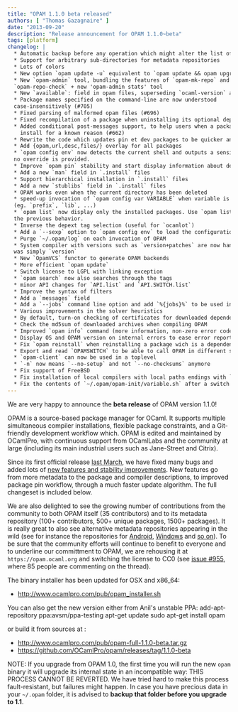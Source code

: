 ```yaml
---
title: "OPAM 1.1.0 beta released"
authors: [ "Thomas Gazagnaire" ]
date: "2013-09-20"
description: "Release announcement for OPAM 1.1.0~beta"
tags: [platform]
changelog: |
  * Automatic backup before any operation which might alter the list of installed packages
  * Support for arbitrary sub-directories for metadata repositories
  * Lots of colors
  * New option `opam update -u` equivalent to `opam update && opam upgrade --yes`
  * New `opam-admin` tool, bundling the features of `opam-mk-repo` and
  `opam-repo-check` + new 'opam-admin stats' tool
  * New `available`: field in opam files, superseding `ocaml-version` and `os` fields
  * Package names specified on the command-line are now understood
  case-insensitively (#705)
  * Fixed parsing of malformed opam files (#696)
  * Fixed recompilation of a package when uninstalling its optional dependencies (#692)
  * Added conditional post-messages support, to help users when a package fails to
    install for a known reason (#662)
  * Rewrite the code which updates pin et dev packages to be quicker and more reliable
  * Add {opam,url,desc,files/} overlay for all packages
  * `opam config env` now detects the current shell and outputs a sensible default if
  no override is provided.
  * Improve `opam pin` stability and start display information about dev revisions
  * Add a new `man` field in `.install` files
  * Support hierarchical installation in `.install` files
  * Add a new `stublibs` field in `.install` files
  * OPAM works even when the current directory has been deleted
  * speed-up invocation of `opam config var VARIABLE` when variable is simple
  (eg. `prefix`, `lib`, ...)
  * `opam list` now display only the installed packages. Use `opam list -a` to get
  the previous behavior.
  * Inverse the depext tag selection (useful for `ocamlot`)
  * Add a `--sexp` option to `opam config env` to load the configuration under emacs
  * Purge `~/.opam/log` on each invocation of OPAM
  * System compiler with versions such as `version+patches` are now handled as if this
  was simply `version`
  * New `OpamVCS` functor to generate OPAM backends
  * More efficient `opam update`
  * Switch license to LGPL with linking exception
  * `opam search` now also searches through the tags
  * minor API changes for `API.list` and `API.SWITCH.list`
  * Improve the syntax of filters
  * Add a `messages` field
  * Add a `--jobs` command line option and add `%{jobs}%` to be used in OPAM files
  * Various improvements in the solver heuristics
  * By default, turn-on checking of certificates for downloaded dependency archives
  * Check the md5sum of downloaded archives when compiling OPAM
  * Improved `opam info` command (more information, non-zero error code when no patterns match)
  * Display OS and OPAM version on internal errors to ease error reporting
  * Fix `opam reinstall` when reinstalling a package wich is a dependency of installed packages
  * Export and read `OPAMSWITCH` to be able to call OPAM in different switches
  * `opam-client` can now be used in a toplevel
  * `-n` now means `--no-setup` and not `--no-checksums` anymore
  * Fix support of FreeBSD
  * Fix installation of local compilers with local paths endings with `../ocaml/`
  * Fix the contents of `~/.opam/opam-init/variable.sh` after a switch
---
```


We are very happy to announce the **beta release** of OPAM version 1.1.0!

OPAM is a source-based package manager for OCaml. It supports multiple
simultaneous compiler installations, flexible package constraints, and
a Git-friendly development workflow which. OPAM is edited and
maintained by OCamlPro, with continuous support from OCamlLabs and the
community at large (including its main industrial users such as
Jane-Street and Citrix).

Since its first official release [last March][1], we have fixed many
bugs and added lots of [new features and stability improvements][2]. New
features go from more metadata to the package and compiler
descriptions, to improved package pin workflow, through a much faster
update algorithm. The full changeset is included below.

We are also delighted to see the growing number of contributions from
the community to both OPAM itself (35 contributors) and to its
metadata repository (100+ contributors, 500+ unique packages, 1500+
packages). It is really great to also see alternative metadata
repositories appearing in the wild (see for instance the repositories
for [Android][3], [Windows][4] and [so on][5]). To be sure that the
community efforts will continue to benefit to everyone and to
underline our committment to OPAM, we are rehousing it at
`https://opam.ocaml.org` and switching the license to CC0 (see [issue #955][6],
where 85 people are commenting on the thread).

The binary installer has been updated for OSX and x86_64:
- http://www.ocamlpro.com/pub/opam_installer.sh

You can also get the new version either from Anil's unstable PPA:
   add-apt-repository ppa:avsm/ppa-testing
   apt-get update
   sudo apt-get install opam

or build it from sources at :
- http://www.ocamlpro.com/pub/opam-full-1.1.0-beta.tar.gz
- https://github.com/OCamlPro/opam/releases/tag/1.1.0-beta

NOTE: If you upgrade from OPAM 1.0, the first time you will run the
new `opam` binary it will upgrade its internal state in an incompatible
way: THIS PROCESS CANNOT BE REVERTED. We have tried hard to make this
process fault-resistant, but failures might happen. In case you have
precious data in your `~/.opam` folder, it is advised to **backup that
folder before you upgrade to 1.1**.

[1]: http://www.ocamlpro.com/blog/2013/03/14/opam-1.0.0.html
[2]: https://github.com/OCamlPro/opam/issues?milestone=17&page=1&state=closed
[3]: https://github.com/vouillon/opam-android-repository
[4]: https://github.com/vouillon/opam-windows-repository
[5]: https://github.com/search?q=opam-repo&type=Repositories&ref=searchresults
[6]: https://github.com/OCamlPro/opam-repository/issues/955

